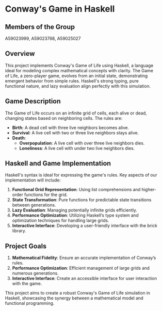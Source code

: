 # Conway's Game in Haskell

## Members of the Group
A59023999, A59023768, A59025027

## Overview
This project implements Conway's Game of Life using Haskell, a language ideal for modeling complex mathematical concepts with clarity. The Game of Life, a zero-player game, evolves from an initial state, demonstrating emergent behavior from simple rules. Haskell's strong typing, pure functional nature, and lazy evaluation align perfectly with this simulation.

## Game Description
The Game of Life occurs on an infinite grid of cells, each alive or dead, changing states based on neighboring cells. The rules are:
- **Birth**: A dead cell with three live neighbors becomes alive.
- **Survival**: A live cell with two or three live neighbors stays alive.
- **Death**:
  - **Overpopulation**: A live cell with over three live neighbors dies.
  - **Loneliness**: A live cell with under two live neighbors dies.

## Haskell and Game Implementation
Haskell's syntax is ideal for expressing the game's rules. Key aspects of our implementation will include:

1. **Functional Grid Representation**: Using list comprehensions and higher-order functions for the grid.
2. **State Transformation**: Pure functions for predictable state transitions between generations.
3. **Lazy Evaluation**: Managing potentially infinite grids efficiently.
4. **Performance Optimization**: Utilizing Haskell’s type system and optimization techniques for handling large grids.
5. **Interactive Interface**: Developing a user-friendly interface with the brick library.

## Project Goals
1. **Mathematical Fidelity**: Ensure an accurate implementation of Conway’s rules.
2. **Performance Optimization**: Efficient management of large grids and numerous generations.
3. **Interactive Interface**: Create an accessible interface for user interaction with the game.

This project aims to create a robust Conway's Game of Life simulation in Haskell, showcasing the synergy between a mathematical model and functional programming.
